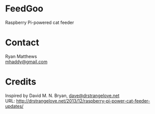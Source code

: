 # FeedGoo
Raspberry Pi-powered cat feeder

# Contact
Ryan Matthews<br />
mhaddy@gmail.com

# Credits
Inspired by David M. N. Bryan, dave@drstrangelove.net<br />
URL: http://drstrangelove.net/2013/12/raspberry-pi-power-cat-feeder-updates/
